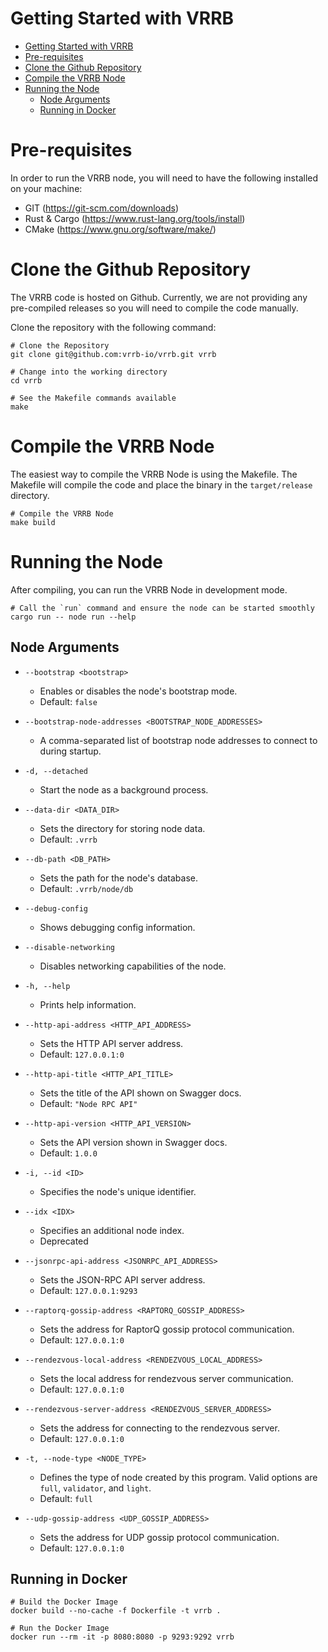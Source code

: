 # Getting Started with VRRB

- [Getting Started with VRRB](#getting-started-with-vrrb)
- [Pre-requisites](#pre-requisites)
- [Clone the Github Repository](#clone-the-github-repository)
- [Compile the VRRB Node](#compile-the-vrrb-node)
- [Running the Node](#running-the-node)
  - [Node Arguments](#node-arguments)
  - [Running in Docker](#running-in-docker)

# Pre-requisites

In order to run the VRRB node, you will need to have the following installed on your machine:

- GIT (https://git-scm.com/downloads)
- Rust & Cargo (https://www.rust-lang.org/tools/install)
- CMake (https://www.gnu.org/software/make/)

# Clone the Github Repository

The VRRB code is hosted on Github.  Currently, we are not providing any pre-compiled releases so you will need to compile the code manually.

Clone the repository with the following command: 

```
# Clone the Repository
git clone git@github.com:vrrb-io/vrrb.git vrrb

# Change into the working directory
cd vrrb

# See the Makefile commands available
make 
```

# Compile the VRRB Node

The easiest way to compile the VRRB Node is using the Makefile.  The Makefile will compile the code and place the binary in the `target/release` directory.

```
# Compile the VRRB Node
make build
```

# Running the Node

After compiling, you can run the VRRB Node in development mode.  

```
# Call the `run` command and ensure the node can be started smoothly
cargo run -- node run --help
```

## Node Arguments

* `--bootstrap <bootstrap>`
    * Enables or disables the node's bootstrap mode.
    * Default: `false`

* `--bootstrap-node-addresses <BOOTSTRAP_NODE_ADDRESSES>`
    * A comma-separated list of bootstrap node addresses to connect to during startup.

* `-d, --detached`
    * Start the node as a background process.

* `--data-dir <DATA_DIR>`
    * Sets the directory for storing node data.
    * Default: `.vrrb`

* `--db-path <DB_PATH>`
    * Sets the path for the node's database.
    * Default: `.vrrb/node/db`

* `--debug-config`
    * Shows debugging config information.

* `--disable-networking`
    * Disables networking capabilities of the node.

* `-h, --help`
    * Prints help information.

* `--http-api-address <HTTP_API_ADDRESS>`
    * Sets the HTTP API server address.
    * Default: `127.0.0.1:0`

* `--http-api-title <HTTP_API_TITLE>`
    * Sets the title of the API shown on Swagger docs.
    * Default: `"Node RPC API"`

* `--http-api-version <HTTP_API_VERSION>`
    * Sets the API version shown in Swagger docs.
    * Default: `1.0.0`

* `-i, --id <ID>`
    * Specifies the node's unique identifier.

* `--idx <IDX>`
    * Specifies an additional node index.
    * Deprecated

* `--jsonrpc-api-address <JSONRPC_API_ADDRESS>`
    * Sets the JSON-RPC API server address.
    * Default: `127.0.0.1:9293`

* `--raptorq-gossip-address <RAPTORQ_GOSSIP_ADDRESS>`
    * Sets the address for RaptorQ gossip protocol communication.
    * Default: `127.0.0.1:0`

* `--rendezvous-local-address <RENDEZVOUS_LOCAL_ADDRESS>`
    * Sets the local address for rendezvous server communication.
    * Default: `127.0.0.1:0`

* `--rendezvous-server-address <RENDEZVOUS_SERVER_ADDRESS>`
    * Sets the address for connecting to the rendezvous server.
    * Default: `127.0.0.1:0`

* `-t, --node-type <NODE_TYPE>`
    * Defines the type of node created by this program. Valid options are `full`, `validator`, and `light`.
    * Default: `full`

* `--udp-gossip-address <UDP_GOSSIP_ADDRESS>`
    * Sets the address for UDP gossip protocol communication.
    * Default: `127.0.0.1:0`


## Running in Docker

```
# Build the Docker Image
docker build --no-cache -f Dockerfile -t vrrb . 

# Run the Docker Image
docker run --rm -it -p 8080:8080 -p 9293:9292 vrrb
```
